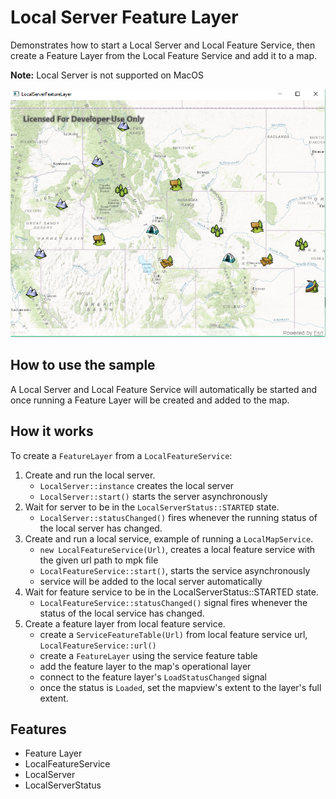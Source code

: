 # Local Server Feature Layer

Demonstrates how to start a Local Server and Local Feature Service, then create a Feature Layer from the Local Feature Service and add it to a map.

**Note:** Local Server is not supported on MacOS

![](LocalServerFeatureLayer.png)

## How to use the sample

A Local Server and Local Feature Service will automatically be started and once running a Feature Layer will be created and added to the map.

## How it works

To create a `FeatureLayer` from a `LocalFeatureService`:

1. Create and run the local server.
    * `LocalServer::instance` creates the local server
    * `LocalServer::start()` starts the server asynchronously
2. Wait for server to be in the  `LocalServerStatus::STARTED` state.
    * `LocalServer::statusChanged()` fires whenever the running status of the local server has changed.
3. Create and run a local service, example of running a `LocalMapService`.
    * `new LocalFeatureService(Url)`, creates a local feature service with the given url path to mpk file
    * `LocalFeatureService::start()`, starts the service asynchronously
    * service will be added to the local server automatically
4. Wait for feature service to be in the LocalServerStatus::STARTED state.
    * `LocalFeatureService::statusChanged()` signal fires whenever the status of the local service has changed.
5. Create a feature layer from local feature service.
    * create a `ServiceFeatureTable(Url)` from local feature service url, `LocalFeatureService::url()`
	* create a `FeatureLayer` using the service feature table
	* add the feature layer to the map's operational layer
	* connect to the feature layer's `LoadStatusChanged` signal
	* once the status is `Loaded`, set the mapview's extent to the layer's full extent.

## Features
* Feature Layer
* LocalFeatureService
* LocalServer
* LocalServerStatus
